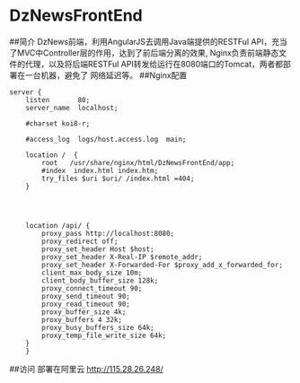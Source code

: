 # DzNewsFrontEnd
##简介
DzNews前端，利用AngularJS去调用Java端提供的RESTFul API，充当了MVC中Controller层的作用，达到了前后端分离的效果,
Nginx负责前端静态文件的代理，以及将后端RESTFul API转发给运行在8080端口的Tomcat，两者都部署在一台机器，避免了
网络延迟等。
##Nginx配置
        
    server {
        listen       80;
        server_name  localhost;

        #charset koi8-r;

        #access_log  logs/host.access.log  main;

        location /  {
            root   /usr/share/nginx/html/DzNewsFrontEnd/app;
            #index  index.html index.htm;
            try_files $uri $uri/ /index.html =404;
        }

        


        location /api/ {
            proxy_pass http://localhost:8080;
            proxy_redirect off;
            proxy_set_header Host $host;
            proxy_set_header X-Real-IP $remote_addr;
            proxy_set_header X-Forwarded-For $proxy_add_x_forwarded_for;
            client_max_body_size 10m;
            client_body_buffer_size 128k;
            proxy_connect_timeout 90;
            proxy_send_timeout 90;
            proxy_read_timeout 90;
            proxy_buffer_size 4k;
            proxy_buffers 4 32k;
            proxy_busy_buffers_size 64k;
            proxy_temp_file_write_size 64k;
        }
        }

##访问
部署在阿里云
http://115.28.26.248/
